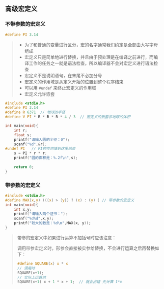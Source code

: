## 高级宏定义

### 不带参数的宏定义

```c
#define PI 3.14
```

> - 为了和普通的变量进行区分，宏的名字通常我们约定是全部由大写字母组成
> - 宏定义只是简单地进行替换，并且由于预处理是在编译之前进行，而编译工作的任务之一就是语法检查，所以编译器不会对宏定义进行语法检查
> - 宏定义不是说明语句，在末尾不必加分号
> - 宏定义的作用域是从定义开始的位置到整个程序结束
> - 可以用 `#undef` 来终止宏定义的作用域
> - 宏定义允许嵌套

```c
#include <stdio.h>
#define PI 3.14
#define R 6371  // 地球的半径
#define V PI * R * R * R * 4 / 3  // 宏定义的嵌套求地球的体积

int main(void){
	int r;
	float s;
	printf("请输入圆的半径：0");
	scanf("%d",&r);
#undef PI	// PI的作用域到这里结束
	s = PI * r * r;
	printf("圆的面积是：%.2f\n",s);
	
	return 0;
}
```

### 带参数的宏定义

```c
#include <stdio.h>
#define MAX(x,y) (((x) > (y)) ? (x) : (y) ) // 带参数的宏定义
int main(void){
	int x,y;
	printf("请输入两个证书：");
	scanf("%d%d",x,y);
	printf("较大的数是：%d\n",MAX(x, y));
}
```

> 带参的宏定义中如果进行运算不加括号时应该注意：
>
> ​		调用带参宏定义时，形参会直接被实参给替换，不会进行运算之后再替换如下：
>
> ```c
> #define SQUARE(x) x * x
> // 调用时
> SQUARE(x+1);
> // 实际上运算时
> SQUARE(x+1) x + 1 * x + 1;  // 就会出错 先计算 1*x
> ```
>
> 